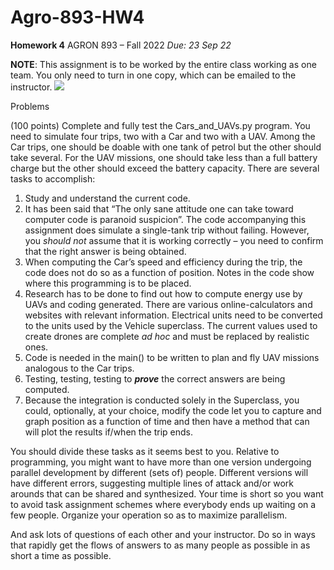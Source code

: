 # Agro-893-HW4

**Homework 4**          AGRON 893 – Fall 2022 *Due: 23 Sep 22* 

**NOTE**: This assignment is to be worked by the entire class working as one team.  You only need to turn in one copy, which can be emailed to the instructor. ![](Aspose.Words.c0317689-50ca-4a0c-98e6-61624fffc7a5.001.png)

Problems 

(100 points)  Complete and fully test the  Cars\_and\_UAVs.py program.  You need to simulate four trips, two with a Car and two with a UAV.  Among the Car trips, one should be doable with one tank of petrol but the other should take several.  For the UAV missions, one should take less than a full battery charge but the other should exceed the battery capacity.  There are several tasks to accomplish: 

1. Study and understand the current code. 
1. It has been said that “The only sane attitude one can take toward computer code is paranoid suspicion”.  The code accompanying this assignment does simulate a single-tank trip without failing.  However, you *should not* assume that it is working correctly – you need to confirm that the right answer is being obtained. 
1. When computing the Car’s speed and efficiency during the trip, the code does not do so as a function of position.  Notes in the code show where this programming is to be placed. 
1. Research has to be done to find out how to compute energy use by UAVs and coding generated.  There are various online-calculators and websites with relevant information.  Electrical units need to be converted to the units used by the Vehicle superclass.  The current values used to create drones are complete *ad hoc* and must be replaced by realistic ones. 
1. Code is needed in the main() to be written to plan and fly UAV missions analogous to the Car trips.   
1. Testing, testing, testing to ***prove*** the correct answers are being computed. 
1. Because the integration is conducted solely in the Superclass, you could, optionally, at your choice, modify the code let you to capture and graph position as a function of time and then have a method that can will plot the results if/when the trip ends.  

You should divide these tasks as it seems best to you.  Relative to programming, you might want to have more than one version undergoing parallel development by different (sets of) people.  Different versions will have different errors, suggesting multiple lines of attack and/or work arounds that can be shared and synthesized.  Your time is short so you want to avoid task assignment schemes where everybody ends up waiting on a few people. Organize your operation so as to maximize parallelism. 

And ask lots of questions of each other and your instructor.  Do so in ways that rapidly get the flows of answers to as many people as possible in as short a time as possible.  
